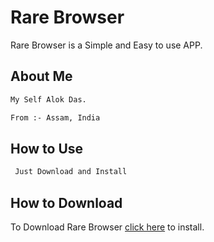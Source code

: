 # Rare Browser

Rare Browser is a Simple and Easy to use APP.
## About Me


```bash
My Self Alok Das.

From :- Assam, India
```

## How to Use
```bash
 Just Download and Install
```

## How to Download

To Download Rare Browser [click here](https://memesoundeffects.blogspot.com/p/my-app.html) to install.
